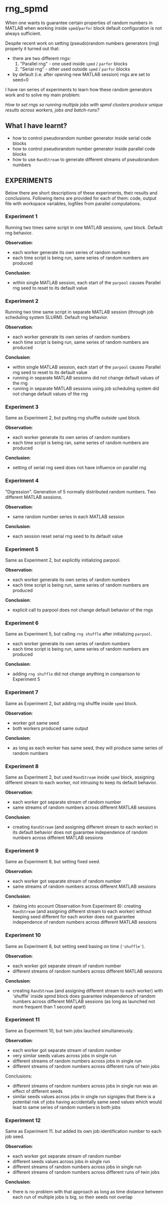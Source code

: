 # rng_spmd

When one wants to guarantee certain properties of random numbers in MATLAB when working inside `spmd`/`parfor` block
default configuration is not always sufficient.

Despite recent work on setting (pseudo)random numbers generators (rng) properly it turned out that:
* there are two different rngs: 
  1. "Parallel rng" - one used inside `spmd` / `parfor` blocks 
  1. "Serial rng" - other used outside `spmd` / `parfor` blocks 
* by default (i.e. after opening new MATLAB session) rngs are set to seed=0 


I have ran series of experiments to learn how these random generators work and to solve my main problem:


*How to set rngs so running multiple jobs with spmd clusters produce unique results across workers, jobs and batch-runs?*

## What I have learnt? ##

  * how to control pseudorandom number generator inside serial code blocks
  * how to control pseudorandom number generator inside parallel code blocks
  * how to use `RandStream` to generate different streams of pseudorandom numbers


## EXPERIMENTS ##

Below there are short descriptions of these experiments, their results and conclusions.
Following items are provided for each of them: code, output file with workspace variables, logfiles from parallel computations.


### Experiment 1 ###
Running two times same script in one MATLAB sessions, `spmd` block. Default rng behavior.

**Observation**:
- each worker generate its own series of random numbers
- each time script is being run, same series of random numbers are produced

**Conclusion**:
- within single MATLAB session, each start of the `parpool` causes Parallel rng seed to reset to its default value


### Experiment 2 ###
Running two time same script in separate MATLAB session (through job scheduling system SLURM). Default rng behavior. 

**Observation**:
- each worker generate its own series of random numbers
- each time script is being run, same series of random numbers are produced

**Conclusion**:
- within single MATLAB session, each start of the `parpool` causes Parallel rng seed to reset to its default value
- running in separate MATLAB sessions did not change default values of the rng
- running in separate MATLAB sessions using job scheduling system did not change default values of the rng


### Experiment 3 ###
Same as Experiment 2, but putting rng shuffle outside `spmd` block.

**Observation**:
- each worker generate its own series of random numbers
- each time script is being ran, same series of random numbers are produced

**Conclusion**:
- setting of serial rng seed does not have influence on parallel rng


### Experiment 4 ###
"Digression". Generation of 5 normally distributed random numbers. Two different MATLAB sessions.

**Observation**:
- same random number series in each MATLAB session

**Conclusion**:
- each session reset serial rng seed to its default value


### Experiment 5 ###
Same as Experiment 2, but explicitly initializing parpool.

**Observation**:
- each worker generate its own series of random numbers
- each time script is being run, same series of random numbers are produced

**Conclusion**:
- explicit call to parpool does not change default behavior of the rngs


### Experiment 6 ###
Same as Experiment 5, but calling `rng shuffle` after initializing `parpool`.
- each worker generate its own series of random numbers
- each time script is being run, same series of random numbers are produced

**Conclusion**:
- adding `rng shuffle` did not change anything in comparison to Experiment 5


### Experiment 7 ###
Same as Experiment 2, but adding rng shuffle inside `spmd` block.

**Observation**:
- worker got same seed
- both workers produced same output

**Conclusion**:
- as long as each worker has same seed, they will produce same series of random numbers


### Experiment 8 ###
Same as Experiment 2, but used `RandStream` inside `spmd` block, assigning different stream to each worker, not intrusing to keep its default behavior.

**Observation**:
- each worker got separate stream of random number
- same streams of random numbers across different MATLAB sessions

**Conclusion**:
- creating `RandStream` (and assigning different stream to each worker) in its default behavior does not guarantee independence of random numbers across different MATLAB sessions


### Experiment 9 ###
Same as Experiment 8, but setting fixed seed. 

**Observation**:
- each worker got separate stream of random number
- same streams of random numbers across different MATLAB sessions

**Conclusion**:
- (taking into account Observation from Experiment 8): creating `RandStream` (and assigning different stream to each worker) without keeping seed different for each worker does not guarantee independence of random numbers across different MATLAB sessions

### Experiment 10 ###
Same as Experiment 8, but setting seed basing on time (`'shuffle'`).

**Observation**:
- each worker got separate stream of random number
- different streams of random numbers across different MATLAB sessions

**Conclusion**:
- creating `RandStream` (and assigning different stream to each worker) with 'shuffle' inside spmd block does guarantee independence of random numbers across different MATLAB sessions (as long as launched not more frequent than 1 second apart)

### Experiment 11 ###
Same as Experiment 10, but twin jobs lauched simultaneously.

**Observation**:
- each worker got separate stream of random number
- very similar seeds values across jobs in single run
- different streams of random numbers across jobs in single run
- different streams of random numbers across different runs of twin jobs
 
Conclusions:
- different streams of random numbers across jobs in single run was an effect of different seeds
- similar seeds values across jobs in single run signigies that there is a potential risk of jobs having accidentally same seed values which would lead to same series of random numbers in both jobs

### Experiment 12 ###
Same as Experiment 11. but added its own job identification number to each job seed.

**Observation**:
- each worker got separate stream of random number
- different seeds values across jobs in single run
- different streams of random numbers across jobs in single run
- different streams of random numbers across different runs of twin jobs
 
**Conclusion**:
- there is no problem with that approach as long as time distance between each run of multiple jobs is big, so their seeds not overlap
